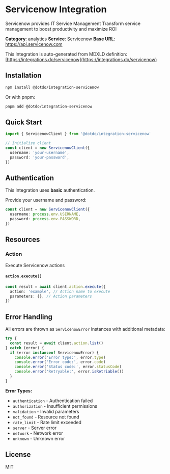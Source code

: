 # Servicenow Integration

Servicenow provides IT Service Management Transform service management to boost productivity and maximize ROI

**Category**: analytics
**Service**: Servicenow
**Base URL**: https://api.servicenow.com

This Integration is auto-generated from MDXLD definition: [https://integrations.do/servicenow](https://integrations.do/servicenow)

## Installation

```bash
npm install @dotdo/integration-servicenow
```

Or with pnpm:

```bash
pnpm add @dotdo/integration-servicenow
```

## Quick Start

```typescript
import { ServicenowClient } from '@dotdo/integration-servicenow'

// Initialize client
const client = new ServicenowClient({
  username: 'your-username',
  password: 'your-password',
})
```

## Authentication

This Integration uses **basic** authentication.

Provide your username and password:

```typescript
const client = new ServicenowClient({
  username: process.env.USERNAME,
  password: process.env.PASSWORD,
})
```

## Resources

### Action

Execute Servicenow actions

#### `action.execute()`

```typescript
const result = await client.action.execute({
  action: 'example', // Action name to execute
  parameters: {}, // Action parameters
})
```

## Error Handling

All errors are thrown as `ServicenowError` instances with additional metadata:

```typescript
try {
  const result = await client.action.list()
} catch (error) {
  if (error instanceof ServicenowError) {
    console.error('Error type:', error.type)
    console.error('Error code:', error.code)
    console.error('Status code:', error.statusCode)
    console.error('Retryable:', error.isRetriable())
  }
}
```

**Error Types:**

- `authentication` - Authentication failed
- `authorization` - Insufficient permissions
- `validation` - Invalid parameters
- `not_found` - Resource not found
- `rate_limit` - Rate limit exceeded
- `server` - Server error
- `network` - Network error
- `unknown` - Unknown error

## License

MIT
